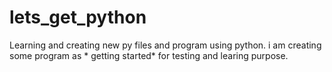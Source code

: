 # lets_get_python
Learning and creating new py files and program using python.
i am creating some program as * getting started* for testing and learing purpose.
